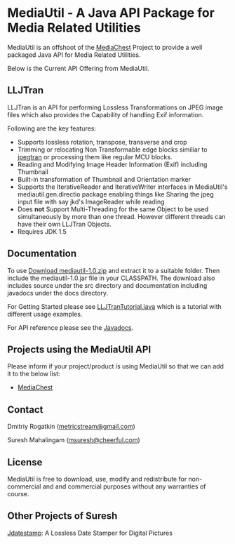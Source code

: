 # MediaUtil - A Java API Package for Media Related Utilities


MediaUtil is an offshoot of the
<a href=http://mediachest.sourceforge.net>MediaChest</a> Project to provide a
well packaged Java API for Media Related Utilities.<p>

Below is the Current API Offering from MediaUtil.<p>

<H2>LLJTran</H2>

LLJTran is an API for performing Lossless Transformations on JPEG image files
which also provides the Capability of handling Exif information.

Following are the key features:<p>

<ul>
  <li> Supports lossless rotation, transpose, transverse and crop
  <li> Trimming or relocating Non Transformable edge blocks similiar to
  <a target=_blank href="http://www.ijg.org">jpegtran</a> or processing them
  like regular MCU blocks.
  <li> Reading and Modifying Image Header Information (Exif) including Thumbnail
  <li> Built-in transformation of Thumbnail and Orientation marker
  <li> Supports the IterativeReader and IterativeWriter interfaces in
       MediaUtil's mediautil.gen.directio package enabling things like Sharing
       the jpeg input file with say jkd's ImageReader while reading
  <li>Does <b>not</b> Support Multi-Threading for the same Object to be
      used simultaneously by more than one thread. However different threads
      can have their own LLJTran Objects.
  <li>Requires JDK 1.5
</ul>

<H2>Documentation</H2>

To use
<a href="http://sourceforge.net/project/showfiles.php?group_id=35208&package_id=165212&release_id=360314">
Download mediautil-1.0.zip</a> and extract it to a suitable folder. Then
include the mediautil-1.0.jar file in your CLASSPATH. The download also includes
source under the src directory and documentation including javadocs under the
docs directory.<p>

For Getting Started please see
<a href=tutorials/LLJTran/LLJTranTutorial.java>LLJTranTutorial.java</a> which is a
tutorial with different usage examples.<p>

For API reference please see the <a href=javadocs/index.html>Javadocs</a>.

<H2>Projects using the MediaUtil API</H2>

Please inform if your project/product is using MediaUtil so that we can add it to
the below list:<p>

<ul>
  <li><a href=http://mediachest.sourceforge.net>MediaChest</a>
</ul>

<H2>Contact</H2>

Dmitriy Rogatkin (<a href=mailto:metricstream@gmail.com>metricstream@gmail.com</a>)<p>

Suresh Mahalingam (<a href=mailto:msuresh@cheerful.com>msuresh@cheerful.com</a>)

<h2>License</h2>

MediaUtil is free to download, use, modify and redistribute for non-commercial and
and commercial purposes without any warranties of course.

<h2>Other Projects of Suresh</h2>


<a href=http://jdatestamp.sourceforge.net>Jdatestamp</a>: A Lossless Date
Stamper for Digital Pictures


